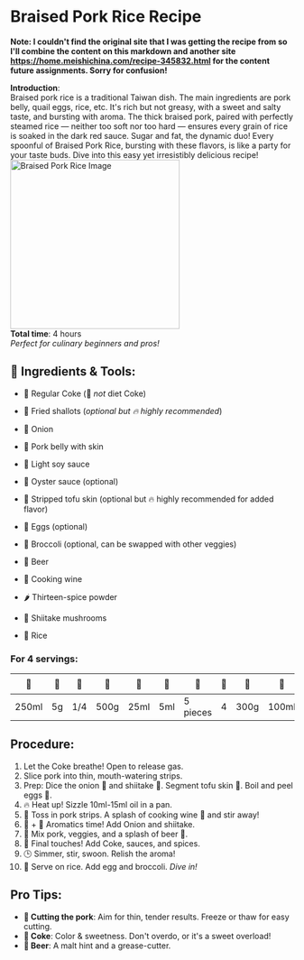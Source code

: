  # Braised Pork Rice Recipe 

**Note: I couldn't find the original site that I was getting the recipe from so I'll combine the content on this markdown and another site https://home.meishichina.com/recipe-345832.html for the content future assignments. Sorry for confusion!**

**Introduction**:  
Braised pork rice is a traditional Taiwan dish. The main ingredients are pork belly, quail eggs, rice, etc. It's rich but not greasy, with a sweet and salty taste, and bursting with aroma. The thick braised pork, paired with perfectly steamed rice — neither too soft nor too hard — ensures every grain of rice is soaked in the dark red sauce. Sugar and fat, the dynamic duo! Every spoonful of Braised Pork Rice, bursting with these flavors, is like a party for your taste buds. Dive into this easy yet irresistibly delicious recipe!  
<img src="https://github.com/NYUMarioYang/WebDevFall23/assets/144243031/5b86477b-5589-4cb2-9bfc-fe386e4f384e" width="300" alt="Braised Pork Rice Image">  
**Total time**: 4 hours   
*Perfect for culinary beginners and pros!* 

## 📝 Ingredients & Tools:

- 🥤 Regular Coke (🚫 *not* diet Coke)
- 🧅 Fried shallots (*optional but 🔥 highly recommended*)
- 🌰 Onion

- 🍖 Pork belly with skin
- 🥄 Light soy sauce
- 🍤 Oyster sauce (optional)
- 🧈 Stripped tofu skin (optional but 🔥 highly recommended for added flavor)
- 🥚 Eggs (optional)
- 🥦 Broccoli (optional, can be swapped with other veggies)
- 🍺 Beer
- 🍷 Cooking wine 
- 🌶️ Thirteen-spice powder
- 🍄 Shiitake mushrooms
- 🍚 Rice

### **For 4 servings**:

🥤|🧅|🌰|🍖|🥄|🍤|🧈|🥚|🥦|🍺|🍷|🌶️|🍄|🍚
---|---|---|---|---|---|---|---|---|---|---|---|---|---
250ml|5g|1/4|500g|25ml|5ml|5 pieces|4|300g|100ml|5ml|10g|3|To preference

## Procedure:

1. Let the Coke breathe! Open to release gas.
2. Slice pork into thin, mouth-watering strips.
3. Prep: Dice the onion 🌰 and shiitake 🍄. Segment tofu skin 🧈. Boil and peel eggs 🥚.
4. 🔥 Heat up! Sizzle 10ml-15ml oil in a pan.
5. 🍖 Toss in pork strips. A splash of cooking wine 🍶 and stir away!
6. 🌰 + 🍄 Aromatics time! Add Onion and shiitake.
7. 🥘 Mix pork, veggies, and a splash of beer 🍺.
8. 🥤 Final touches! Add Coke, sauces, and spices.
9. 🕒 Simmer, stir, swoon. Relish the aroma!
10. 🍚 Serve on rice. Add egg and broccoli. *Dive in!*

## Pro Tips:

- **🔪 Cutting the pork**: Aim for thin, tender results. Freeze or thaw for easy cutting.
- **🥤 Coke**: Color & sweetness. Don't overdo, or it's a sweet overload!
- **🍺 Beer**: A malt hint and a grease-cutter.
